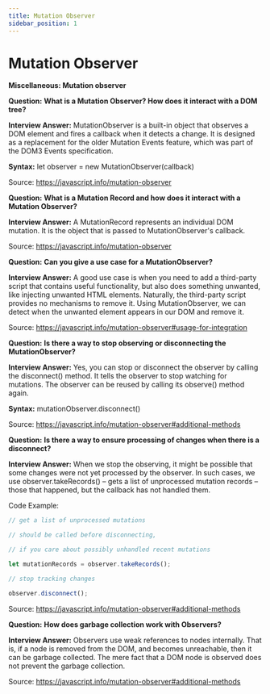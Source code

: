 ```yaml
---
title: Mutation Observer
sidebar_position: 1
---
```


# Mutation Observer

**Miscellaneous: Mutation observer**

**Question:** **What is a Mutation Observer? How does it interact with a DOM tree?**

**Interview Answer:** MutationObserver is a built-in object that observes a DOM element and fires a callback when it detects a change. It is designed as a replacement for the older Mutation Events feature, which was part of the DOM3 Events specification.

**Syntax:** let observer = new MutationObserver(callback)

Source: <https://javascript.info/mutation-observer>

**Question:** **What is a Mutation Record and how does it interact with a Mutation Observer?**

**Interview Answer:** A MutationRecord represents an individual DOM mutation. It is the object that is passed to MutationObserver's callback.

Source: <https://javascript.info/mutation-observer>

**Question:** **Can you give a use case for a MutationObserver?**

**Interview Answer:** A good use case is when you need to add a third-party script that contains useful functionality, but also does something unwanted, like injecting unwanted HTML elements. Naturally, the third-party script provides no mechanisms to remove it. Using MutationObserver, we can detect when the unwanted element appears in our DOM and remove it.

Source: <https://javascript.info/mutation-observer#usage-for-integration>

**Question:** **Is there a way to stop observing or disconnecting the MutationObserver?**

**Interview Answer:** Yes, you can stop or disconnect the observer by calling the disconnect() method. It tells the observer to stop watching for mutations. The observer can be reused by calling its observe() method again.

**Syntax:** mutationObserver.disconnect()

Source: <https://javascript.info/mutation-observer#additional-methods>

**Question:** **Is there a way to ensure processing of changes when there is a disconnect?**

**Interview Answer:** When we stop the observing, it might be possible that some changes were not yet processed by the observer. In such cases, we use observer.takeRecords() – gets a list of unprocessed mutation records – those that happened, but the callback has not handled them.

Code Example:

```js
// get a list of unprocessed mutations

// should be called before disconnecting,

// if you care about possibly unhandled recent mutations

let mutationRecords = observer.takeRecords();

// stop tracking changes

observer.disconnect();
```

Source: <https://javascript.info/mutation-observer#additional-methods>

**Question:** **How does garbage collection work with Observers?**

**Interview Answer:** Observers use weak references to nodes internally. That is, if a node is removed from the DOM, and becomes unreachable, then it can be garbage collected. The mere fact that a DOM node is observed does not prevent the garbage collection.

Source: <https://javascript.info/mutation-observer#additional-methods>
